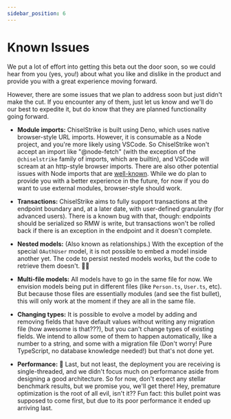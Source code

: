```yaml
---
sidebar_position: 6
---
```

# Known Issues

We put a lot of effort into getting this beta out the door soon, so we could
hear from you (yes, you!) about what you like and dislike in the product and
provide you with a great experience moving forward.

However, there are some issues that we plan to address soon but just didn't
make the cut. If you encounter any of them, just let us know and we'll do our
best to expedite it, but do know that they are planned functionality going forward.

* **Module imports:** ChiselStrike is built using Deno, which uses native browser-style URL
imports. However, it is consumable as a Node project, and you're more likely using VSCode.
So ChiselStrike won't accept an import like "@node-fetch" (with the exception of the `@chiselstrike`
family of imports, which are builtin), and VSCode will scream at an http-style browser imports.
There are also other potential issues with Node imports that are [well-known](https://deno.land/manual@v1.16.3/npm_nodejs/compatibility_mode).
While we do plan to provide you with a better experience in the future, for now if you do
want to use external modules, browser-style should work.

* **Transactions:** ChiselStrike aims to fully support transactions at the endpoint boundary and,
at a later date, with user-defined granularity (for advanced users). There is a known bug with
that, though: endpoints should be serialized so RMW is write, but transactions won't be rolled
back if there is an exception in the endpoint and it doesn't complete.

* **Nested models:** (Also known as relationships.) With the exception of the special `OAuthUser`
model, it is not possible to embed a model inside another yet. The code to persist nested models
works, but the code to retrieve them doesn't. 🤷‍♂️

* **Multi-file models:** All models have to go in the same file for now. We envision models
being put in different files (like `Person.ts`, `User.ts`, etc). But because those files are
essentially modules (and see the fist bullet), this will only work at the moment if they are
all in the same file.

* **Changing types:** It is possible to evolve a model by adding and removing fields that have
default values without writing any migration file (how awesome is that???), but you can't
change types of existing fields. We intend to allow some of them to happen automatically, like
a number to a string, and some with a migration file (Don't worry! Pure TypeScript, no database knowledge needed!)
but that's not done yet.

* **Performance:** 🐌 Last, but not least, the deployment you are receiving is single-threaded, and we didn't
focus much on performance aside from designing a good architecture. So for now, don't expect any stellar
benchmark results, but we promise you, we'll get there! Hey, premature optimization is the root of all evil, isn't it??
Fun fact: this bullet point was supposed to come first, but due to its poor performance it ended up arriving
last.
